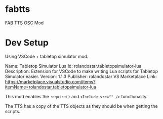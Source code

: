 # fabtts
 FAB TTS OSC Mod

# Dev Setup

Using VSCode + tabletop simulator mod.

Name: Tabletop Simulator Lua
Id: rolandostar.tabletopsimulator-lua
Description: Extension for VSCode to make writing Lua scripts for Tabletop Simulator easier.
Version: 1.1.3
Publisher: rolandostar
VS Marketplace Link: https://marketplace.visualstudio.com/items?itemName=rolandostar.tabletopsimulator-lua

This mod enables the `require()` and `<Include src="" />` functionality.

The TTS has a copy of the TTS objects as they should be when getting the scripts.
